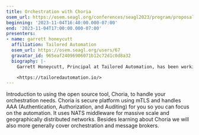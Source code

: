 ```yaml
---
title: Orchestration with Choria
osem_url: https://osem.seagl.org/conferences/seagl2023/program/proposals/997
beginning: '2023-11-04T16:40:00.000-07:00'
end: '2023-11-04T17:00:00.000-07:00'
presenters:
- name: garrett honeycutt
  affiliation: Tailored Automation
  osem_url: https://osem.seagl.org/users/67
  gravatar_id: 965eaf24096906071b12c72d1c0d8a32
  biography: |-
    Garrett Honeycutt, Principal at Tailored Automation, has been working with open source software and spreading its merits for over twenty years. He is passionate about automating systems and teaching others. Regularly sharing his experiences, he has had the opportunity to speak at conferences across the globe and now organizes DevOpsDays Indianapolis.

    <https://tailoredautomation.io/>
---
```


Introduction to using the open source tool, Choria, to handle your orchestration needs. Choria is secure platform using mTLS and handles AAA (Authentication, Authorization, and Auditing) for you so you can focus on the automation. It uses NATS middleware for massive scale and geographically distributed networks. Besides learning about Choria we will also more generally cover orchestration and message brokers.
